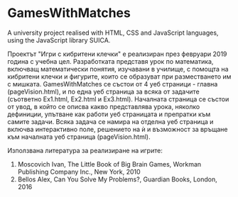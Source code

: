 # GamesWithMatches
A university project realised with HTML, CSS and JavaScript languages, using the JavaScript library SUICA.

Проектът "Игри с кибритени клечки" е реализиран през февруари 2019 година с учебна цел. Разработката представя урок по математика, включващ математически понятия, изучавани в училище, с помощта на кибритени клечки и фигурите, които се образуват при разместването им с мишката.
GamesWithMatches се състои от 4 уеб страници - главна (pageVision.html), и по една уеб страница за всяка от задачите (съответно Ex1.html, Ex2.html и Ex3.html).
Началната страница се състои от увод, в който се описва какво представлява урока, няколко дефиниции, упътване как работи уеб страницата и препратки към самите задачи. Всяка задача се намира на отделна уеб страница и включва интерактивно поле, решението на ѝ и възможност за връщане към началната уеб страница (pageVision.html). 

Използвана литература за реализиране на игрите: 
1) Moscovich Ivan, The Little Book of Big Brain Games, Workman Publishing Company Inc., New York, 2010
2) Bellos Alex, Can You Solve My Problems?, Guardian Books, London, 2016
